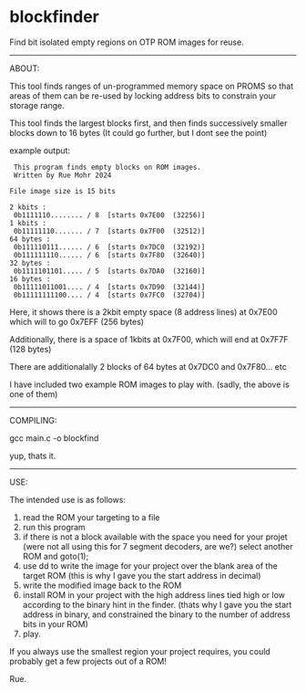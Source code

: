 # blockfinder
Find bit isolated empty regions on OTP ROM images for reuse.

---------------------------

ABOUT:


This tool finds ranges of un-programmed memory space on PROMS so that areas of them can be re-used by locking address bits to constrain your storage range.

This tool finds the largest blocks first, and then finds successively smaller blocks down to 16 bytes (It could go further, but I dont see the point)

example output:

~~~~~~~~~
 This program finds empty blocks on ROM images. 
 Written by Rue Mohr 2024 

File image size is 15 bits

2 kbits :
 0b1111110........ / 8  [starts 0x7E00  (32256)]
1 kbits :
 0b11111110....... / 7  [starts 0x7F00  (32512)]
64 bytes :
 0b111110111...... / 6  [starts 0x7DC0  (32192)]
 0b111111110...... / 6  [starts 0x7F80  (32640)]
32 bytes :
 0b1111101101..... / 5  [starts 0x7DA0  (32160)]
16 bytes :
 0b11111011001.... / 4  [starts 0x7D90  (32144)]
 0b11111111100.... / 4  [starts 0x7FC0  (32704)]
~~~~~~~~~

Here, it shows there is a 2kbit empty space (8 address lines) at 0x7E00 which will to go 0x7EFF (256 bytes)

Additionally, there is a space of 1kbits at 0x7F00, which will end at 0x7F7F (128 bytes)

There are additionalally 2 blocks of 64 bytes at 0x7DC0 and 0x7F80... etc

I have included two example ROM images to play with. (sadly, the above is one of them)


--------------------------------------

COMPILING:

gcc main.c -o blockfind


yup, thats it.


----------------------------------------

USE:

The intended use is as follows:

1) read the ROM your targeting to a file
2) run this program
3) if there is not a block available with the space you need for your projet (were not all using this for 7 segment decoders, are we?) select another ROM and goto(1);
4) use dd to write the image for your project over the blank area of the target ROM (this is why I gave you the start address in decimal)
5) write the modified image back to the ROM
6) install ROM in your project with the high address lines tied high or low according to the binary hint in the finder. (thats why I gave you the start address in binary, and constrained the binary to the number of address bits in your ROM)
7) play.

If you always use the smallest region your project requires, you could probably get a few projects out of a ROM!


Rue.






































